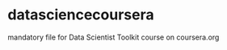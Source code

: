 datasciencecoursera
===================
mandatory file for Data Scientist Toolkit course on coursera.org
